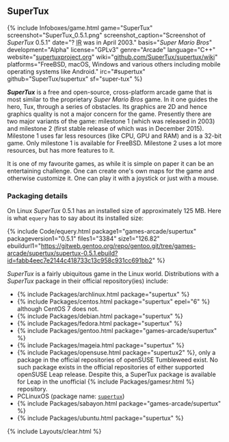 ## SuperTux
{% include Infoboxes/game.html game="SuperTux" screenshot="SuperTux_0.5.1.png" screenshot_caption="Screenshot of <i>SuperTux</i> 0.5.1" date="? <abbr title='Initial release'>IR</abbr> was in April 2003." basis="<i>Super Mario Bros</i>" development="Alpha" license="GPLv3" genre="Arcade" language="C++" website="<a href='https://supertuxproject.org/' link='_blank'>supertuxproject.org</a>" wiki="<a href='https://github.com/SuperTux/supertux/wiki' link='_blank'>github.com/SuperTux/supertux/wiki</a>" platforms="FreeBSD, macOS, Windows and various others including mobile operating systems like Android." irc="#supertux" github="SuperTux/supertux" sf="super-tux" %}

***SuperTux*** is a free and open-source, cross-platform arcade game that is most similar to the proprietary *Super Mario Bros* game. In it one guides the hero, Tux, through a series of obstacles. Its graphics are 2D and hence graphics quality is not a major concern for the game. Presently there are two major variants of the game: milestone 1 (which was released in 2003) and milestone 2 (first stable release of which was in December 2015). Milestone 1 uses far less resources (like CPU, GPU and RAM) and is a 32-bit game. Only milestone 1 is available for FreeBSD. Milestone 2 uses a lot more resources, but has more features to it.

It is one of my favourite games, as while it is simple on paper it can be an entertaining challenge. One can create one's own maps for the game and otherwise customize it. One can play it with a joystick or just with a mouse.

### Packaging details
On Linux *SuperTux* 0.5.1 has an installed size of approximately 125 MB. Here is what `equery` has to say about its installed size:

{% include Code/equery.html package1="games-arcade/supertux" packageversion1="0.5.1" files1="3384" size1="126.82" ebuildurl1="https://gitweb.gentoo.org/repo/gentoo.git/tree/games-arcade/supertux/supertux-0.5.1.ebuild?id=fabb4eec7e2144c418733c13c958c931cc691bb2" %} 

*SuperTux* is a fairly ubiquitous game in the Linux world. Distributions with a *SuperTux* package in their official repository(ies) include:

* {% include Packages/archlinux.html package="supertux" %}
* {% include Packages/centos.html package="supertux" epel="6" %} although CentOS 7 does not.
* {% include Packages/debian.html package="supertux" %}
* {% include Packages/fedora.html package="supertux" %}
* {% include Packages/gentoo.html package="games-arcade/supertux" %}
* {% include Packages/mageia.html package="supertux" %}
* {% include Packages/opensuse.html package="supertux2" %}, only a package in the official repositories of openSUSE Tumbleweed exist. No such package exists in the official repositories of either supported openSUSE Leap release. Despite this, a SuperTux package is available for Leap in the unofficial {% include Packages/gamesr.html %} repository.
* PCLinuxOS (package name: [`supertux`](http://rpm.pbone.net/index.php3/stat/4/idpl/34715988/dir/pclinuxos/com/supertux-0.5.0-1pclos2016.x86_64.rpm.html))
* {% include Packages/sabayon.html package="games-arcade/supertux" %}
* {% include Packages/ubuntu.html package="supertux" %}

{% include Layouts/clear.html %}
